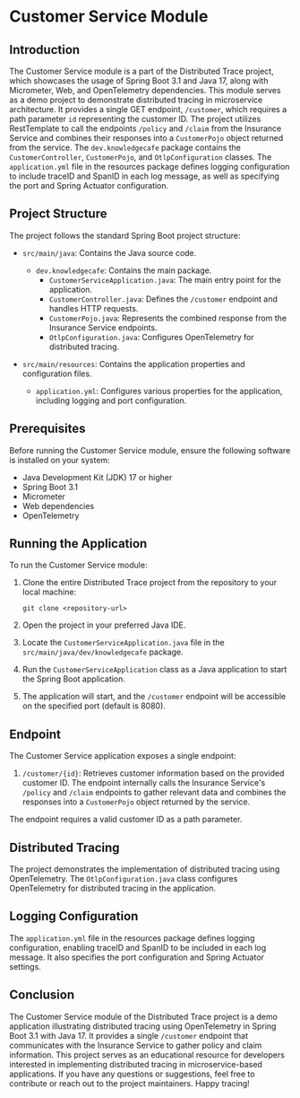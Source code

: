 # Customer Service Module

## Introduction

The Customer Service module is a part of the Distributed Trace project, which showcases the usage of Spring Boot 3.1 and Java 17, along with Micrometer, Web, and OpenTelemetry dependencies. This module serves as a demo project to demonstrate distributed tracing in microservice architecture. It provides a single GET endpoint, `/customer`, which requires a path parameter `id` representing the customer ID. The project utilizes RestTemplate to call the endpoints `/policy` and `/claim` from the Insurance Service and combines their responses into a `CustomerPojo` object returned from the service. The `dev.knowledgecafe` package contains the `CustomerController`, `CustomerPojo`, and `OtlpConfiguration` classes. The `application.yml` file in the resources package defines logging configuration to include traceID and SpanID in each log message, as well as specifying the port and Spring Actuator configuration.

## Project Structure

The project follows the standard Spring Boot project structure:

- `src/main/java`: Contains the Java source code.
    - `dev.knowledgecafe`: Contains the main package.
        - `CustomerServiceApplication.java`: The main entry point for the application.
        - `CustomerController.java`: Defines the `/customer` endpoint and handles HTTP requests.
        - `CustomerPojo.java`: Represents the combined response from the Insurance Service endpoints.
        - `OtlpConfiguration.java`: Configures OpenTelemetry for distributed tracing.

- `src/main/resources`: Contains the application properties and configuration files.
    - `application.yml`: Configures various properties for the application, including logging and port configuration.

## Prerequisites

Before running the Customer Service module, ensure the following software is installed on your system:

- Java Development Kit (JDK) 17 or higher
- Spring Boot 3.1
- Micrometer
- Web dependencies
- OpenTelemetry

## Running the Application

To run the Customer Service module:

1. Clone the entire Distributed Trace project from the repository to your local machine:

   ```
   git clone <repository-url>
   ```

2. Open the project in your preferred Java IDE.

3. Locate the `CustomerServiceApplication.java` file in the `src/main/java/dev/knowledgecafe` package.

4. Run the `CustomerServiceApplication` class as a Java application to start the Spring Boot application.

5. The application will start, and the `/customer` endpoint will be accessible on the specified port (default is 8080).

## Endpoint

The Customer Service application exposes a single endpoint:

1. `/customer/{id}`: Retrieves customer information based on the provided customer ID. The endpoint internally calls the Insurance Service's `/policy` and `/claim` endpoints to gather relevant data and combines the responses into a `CustomerPojo` object returned by the service.

The endpoint requires a valid customer ID as a path parameter.

## Distributed Tracing

The project demonstrates the implementation of distributed tracing using OpenTelemetry. The `OtlpConfiguration.java` class configures OpenTelemetry for distributed tracing in the application.

## Logging Configuration

The `application.yml` file in the resources package defines logging configuration, enabling traceID and SpanID to be included in each log message. It also specifies the port configuration and Spring Actuator settings.

## Conclusion

The Customer Service module of the Distributed Trace project is a demo application illustrating distributed tracing using OpenTelemetry in Spring Boot 3.1 with Java 17. It provides a single `/customer` endpoint that communicates with the Insurance Service to gather policy and claim information. This project serves as an educational resource for developers interested in implementing distributed tracing in microservice-based applications. If you have any questions or suggestions, feel free to contribute or reach out to the project maintainers. Happy tracing!